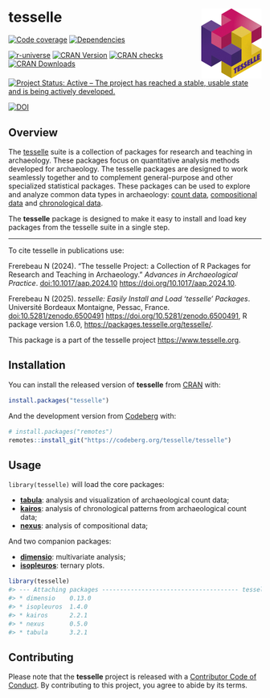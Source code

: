 
<!-- README.md is generated from README.Rmd. Please edit that file -->

# tesselle <img width=120px src="man/figures/logo.png" align="right" />

<!-- badges: start -->

[![Code
coverage](https://packages.tesselle.org/tesselle/coverage/badge.svg)](https://packages.tesselle.org/tesselle/coverage/)
[![Dependencies](https://tinyverse.netlify.app/badge/tesselle)](https://cran.r-project.org/package=tesselle)

<a href="https://tesselle.r-universe.dev/tesselle"
class="pkgdown-devel"><img
src="https://tesselle.r-universe.dev/badges/tesselle"
alt="r-universe" /></a>
<a href="https://cran.r-project.org/package=tesselle"
class="pkgdown-release"><img
src="https://www.r-pkg.org/badges/version/tesselle"
alt="CRAN Version" /></a> <a
href="https://cran.r-project.org/web/checks/check_results_tesselle.html"
class="pkgdown-release"><img
src="https://badges.cranchecks.info/worst/tesselle.svg"
alt="CRAN checks" /></a>
<a href="https://cran.r-project.org/package=tesselle"
class="pkgdown-release"><img
src="https://cranlogs.r-pkg.org/badges/tesselle"
alt="CRAN Downloads" /></a>

[![Project Status: Active – The project has reached a stable, usable
state and is being actively
developed.](https://www.repostatus.org/badges/latest/active.svg)](https://www.repostatus.org/#active)

[![DOI](https://zenodo.org/badge/DOI/10.5281/zenodo.6500491.svg)](https://doi.org/10.5281/zenodo.6500491)
<!-- badges: end -->

## Overview

The [tesselle](https://www.tesselle.org/) suite is a collection of
packages for research and teaching in archaeology. These packages focus
on quantitative analysis methods developed for archaeology. The tesselle
packages are designed to work seamlessly together and to complement
general-purpose and other specialized statistical packages. These
packages can be used to explore and analyze common data types in
archaeology: [count data](https://packages.tesselle.org/tabula/),
[compositional data](https://packages.tesselle.org/nexus/) and
[chronological data](https://packages.tesselle.org/kairos/).

The **tesselle** package is designed to make it easy to install and load
key packages from the tesselle suite in a single step.

------------------------------------------------------------------------

To cite tesselle in publications use:

Frerebeau N (2024). “The tesselle Project: a Collection of R Packages
for Research and Teaching in Archaeology.” *Advances in Archaeological
Practice*. <doi:10.1017/aap.2024.10>
<https://doi.org/10.1017/aap.2024.10>.

Frerebeau N (2025). *tesselle: Easily Install and Load ‘tesselle’
Packages*. Université Bordeaux Montaigne, Pessac, France.
<doi:10.5281/zenodo.6500491> <https://doi.org/10.5281/zenodo.6500491>, R
package version 1.6.0, <https://packages.tesselle.org/tesselle/>.

This package is a part of the tesselle project
<https://www.tesselle.org>.

## Installation

You can install the released version of **tesselle** from
[CRAN](https://CRAN.R-project.org) with:

``` r
install.packages("tesselle")
```

And the development version from [Codeberg](https://codeberg.org/) with:

``` r
# install.packages("remotes")
remotes::install_git("https://codeberg.org/tesselle/tesselle")
```

## Usage

`library(tesselle)` will load the core packages:

- [**tabula**](https://packages.tesselle.org/tabula/): analysis and
  visualization of archaeological count data;
- [**kairos**](https://packages.tesselle.org/kairos/): analysis of
  chronological patterns from archaeological count data;
- [**nexus**](https://packages.tesselle.org/nexus/): analysis of
  compositional data;

And two companion packages:

- [**dimensio**](https://packages.tesselle.org/dimensio/): multivariate
  analysis;
- [**isopleuros**](https://packages.tesselle.org/isopleuros/): ternary
  plots.

``` r
library(tesselle)
#> --- Attaching packages -------------------------------------- tesselle 1.6.0 ---
#> * dimensio    0.13.0
#> * isopleuros  1.4.0
#> * kairos      2.2.1
#> * nexus       0.5.0
#> * tabula      3.2.1
```

## Contributing

Please note that the **tesselle** project is released with a
[Contributor Code of Conduct](https://www.tesselle.org/conduct.html). By
contributing to this project, you agree to abide by its terms.
